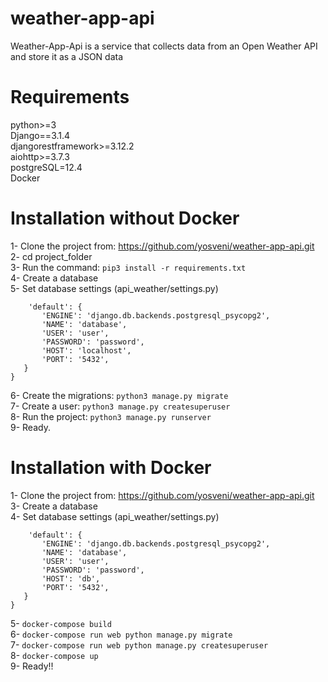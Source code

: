 # weather-app-api
Weather-App-Api is a service that collects data from an Open Weather API and store it as a JSON data
# Requirements
python>=3 <br/>
Django==3.1.4<br/>
djangorestframework>=3.12.2<br/>
aiohttp>=3.7.3 <br/>
postgreSQL=12.4 <br/>
Docker
# Installation without Docker
1- Clone the project from:
 https://github.com/yosveni/weather-app-api.git <br/>
2- cd project_folder<br/>
3- Run the command: `pip3 install -r requirements.txt` <br/>
4- Create a database  <br/>
5- Set database settings (api_weather/settings.py) <br/>
 ```DATABASES = {
     'default': {
        'ENGINE': 'django.db.backends.postgresql_psycopg2',
        'NAME': 'database',
        'USER': 'user',
        'PASSWORD': 'password',
        'HOST': 'localhost',
        'PORT': '5432',
    }
}
```
6- Create the migrations: `python3 manage.py migrate` <br/>
7- Create a user: `python3 manage.py createsuperuser` <br/>
8- Run the project: `python3 manage.py runserver` <br/>
9- Ready. 
# Installation with Docker
1- Clone the project from:
 https://github.com/yosveni/weather-app-api.git <br/>
3- Create a database  <br/>
4- Set database settings (api_weather/settings.py) <br/>
 ```DATABASES = {
     'default': {
        'ENGINE': 'django.db.backends.postgresql_psycopg2',
        'NAME': 'database',
        'USER': 'user',
        'PASSWORD': 'password',
        'HOST': 'db',
        'PORT': '5432',
    }
}
```
5- `docker-compose build` <br/>
6- `docker-compose run web python manage.py migrate`<br/>
7- `docker-compose run web python manage.py createsuperuser`<br/>
8- `docker-compose up`<br/>
9- Ready!!
